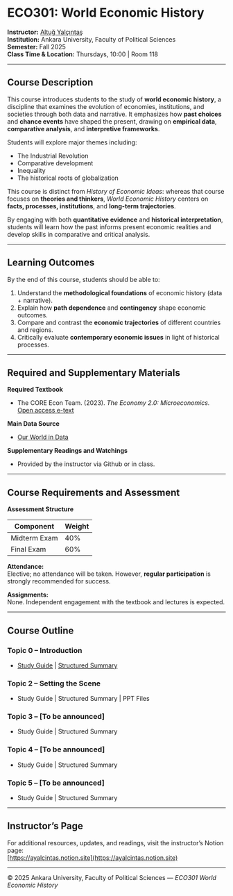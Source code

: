 # ECO301: World Economic History

**Instructor:** [Altuğ Yalçıntaş](https://ayalcintas.notion.site)  
**Institution:** Ankara University, Faculty of Political Sciences  
**Semester:** Fall 2025  
**Class Time & Location:** Thursdays, 10:00  |  Room 118  

---

## Course Description

This course introduces students to the study of **world economic history**, a discipline that examines the evolution of economies, institutions, and societies through both data and narrative. It emphasizes how **past choices** and **chance events** have shaped the present, drawing on **empirical data**, **comparative analysis**, and **interpretive frameworks**.

Students will explore major themes including:

- The Industrial Revolution  
- Comparative development  
- Inequality  
- The historical roots of globalization  

This course is distinct from *History of Economic Ideas*: whereas that course focuses on **theories and thinkers**, *World Economic History* centers on **facts, processes, institutions**, and **long-term trajectories**.  

By engaging with both **quantitative evidence** and **historical interpretation**, students will learn how the past informs present economic realities and develop skills in comparative and critical analysis.

---

## Learning Outcomes

By the end of this course, students should be able to:

1. Understand the **methodological foundations** of economic history (data + narrative).  
2. Explain how **path dependence** and **contingency** shape economic outcomes.  
3. Compare and contrast the **economic trajectories** of different countries and regions.  
4. Critically evaluate **contemporary economic issues** in light of historical processes.  

---

## Required and Supplementary Materials

**Required Textbook**  
- The CORE Econ Team. (2023). *The Economy 2.0: Microeconomics.*  
  [Open access e-text](https://core-econ.org/the-economy/)

**Main Data Source**  
- [Our World in Data](https://ourworldindata.org)

**Supplementary Readings and Watchings**  
- Provided by the instructor via Github or in class.

---

## Course Requirements and Assessment

**Assessment Structure**

| Component | Weight |
|------------|--------|
| Midterm Exam | 40% |
| Final Exam | 60% |

**Attendance:**  
Elective; no attendance will be taken. However, **regular participation** is strongly recommended for success.

**Assignments:**  
None. Independent engagement with the textbook and lectures is expected.

---

## Course Outline

### **Topic 0 – Introduction**
- [Study Guide](https://docs.google.com/document/d/1uKDu8ldjpkOscMPY7BNORKfQG627h85G/edit?usp=sharing&ouid=103730637265867141913&rtpof=true&sd=true) | [Structured Summary](https://docs.google.com/document/d/1N_JrLfPqQpi8lPivKZneYzU7V8Hz3Krd/edit?usp=sharing&ouid=103730637265867141913&rtpof=true&sd=true)

### **Topic 2 – Setting the Scene**
- Study Guide | Structured Summary | PPT Files

### **Topic 3 – [To be announced]**
- Study Guide | Structured Summary

### **Topic 4 – [To be announced]**
- Study Guide | Structured Summary

### **Topic 5 – [To be announced]**
- Study Guide | Structured Summary

---

## Instructor’s Page

For additional resources, updates, and readings, visit the instructor’s Notion page:  
[https://ayalcintas.notion.site](https://ayalcintas.notion.site)

---

© 2025 Ankara University, Faculty of Political Sciences — *ECO301 World Economic History*
